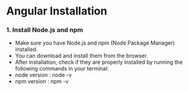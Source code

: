 # Angular Installation

###   1. Install Node.js and npm
- Make sure you have Node.js and npm (Node Package Manager) installed. 
- You can download and install them from the browser. 
- After installation, check if they are properly installed by running the following commands in your terminal:
- node version : node -v
- npm version :  npm -v

